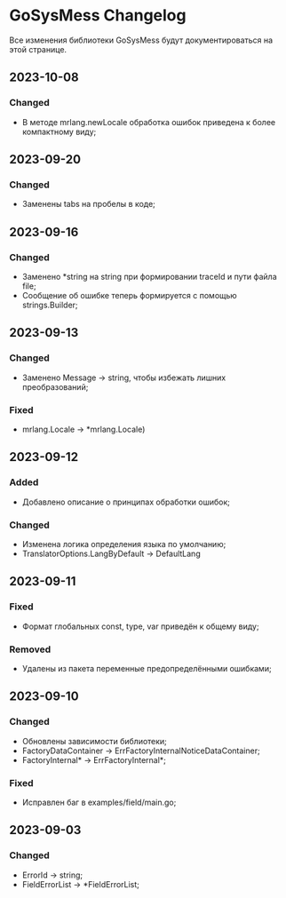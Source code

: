 # GoSysMess Changelog
Все изменения библиотеки GoSysMess будут документироваться на этой странице.

## 2023-10-08
### Changed
- В методе mrlang.newLocale обработка ошибок приведена к более компактному виду;

## 2023-09-20
### Changed
- Заменены tabs на пробелы в коде;

## 2023-09-16
### Changed
- Заменено *string на string при формировании traceId и пути файла file;
- Сообщение об ошибке теперь формируется с помощью strings.Builder;  

## 2023-09-13
### Changed
- Заменено Message -> string, чтобы избежать лишних преобразований;

### Fixed
- mrlang.Locale -> *mrlang.Locale)

## 2023-09-12
### Added
- Добавлено описание о принципах обработки ошибок;

### Changed
- Изменена логика определения языка по умолчанию;
- TranslatorOptions.LangByDefault -> DefaultLang

## 2023-09-11
### Fixed
- Формат глобальных const, type, var приведён к общему виду;

### Removed
- Удалены из пакета переменные предопределёнными ошибками;

## 2023-09-10
### Changed
- Обновлены зависимости библиотеки;
- FactoryDataContainer -> ErrFactoryInternalNoticeDataContainer;
- FactoryInternal* -> ErrFactoryInternal*;

### Fixed
- Исправлен баг в examples/field/main.go;

## 2023-09-03
### Changed
- ErrorId -> string;
- FieldErrorList -> *FieldErrorList;